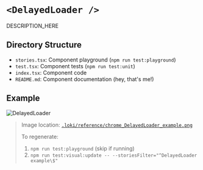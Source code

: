 # `<DelayedLoader />`

DESCRIPTION_HERE

## Directory Structure

- `stories.tsx`: Component playground (`npm run test:playground`)
- `test.tsx`: Component tests (`npm run test:unit`)
- `index.tsx`: Component code
- `README.md`: Component documentation (hey, that's me!)

## Example

![DelayedLoader](../../../.loki/reference/chrome_DelayedLoader_example.png)

> Image location: [`.loki/reference/chrome_DelayedLoader_example.png`](../../../.loki/reference/chrome_DelayedLoader_example.png)
> 
> To regenerate: 
> 1. `npm run test:playground` (skip if running)
> 1. `npm run test:visual:update -- --storiesFilter="^DelayedLoader example\$"`